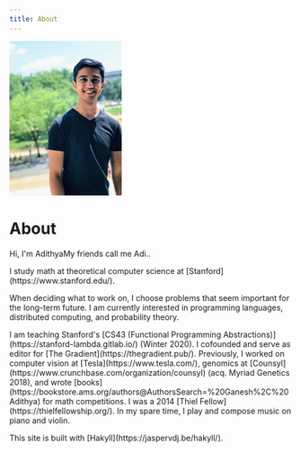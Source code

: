 ```yaml
---
title: About
---
```


<p><span class="marginnote"><img src="images/Adi_DC_crop.jpg" alt="Adithya C. Ganesh"width="200px"></span></p>

<h1>About</h1>

<p>Hi, I'm Adithya<label class="margin-toggle sidenote-number"></label><span class="sidenote">My friends call me Adi.</span>.</p>

<p>I study math at theoretical computer science at [Stanford](https://www.stanford.edu/).</p>

<p>When deciding what to work on, I choose problems that seem important for the long-term future.  I am currently interested in programming languages, distributed computing, and probability theory.</p>

<p>I am teaching Stanford's [CS43 (Functional Programming Abstractions)](https://stanford-lambda.gitlab.io/) (Winter 2020). I cofounded and serve as editor for [The Gradient](https://thegradient.pub/).  Previously, I worked on computer vision at [Tesla](https://www.tesla.com/), genomics at [Counsyl](https://www.crunchbase.com/organization/counsyl) (acq. Myriad Genetics 2018), and wrote [books](https://bookstore.ams.org/authors@AuthorsSearch=%20Ganesh%2C%20Adithya) for math competitions.  I was a 2014 [Thiel Fellow](https://thielfellowship.org/).  In my spare time, I play and compose music on piano and violin.</p>

<p>This site is built with [Hakyll](https://jaspervdj.be/hakyll/).</p>
